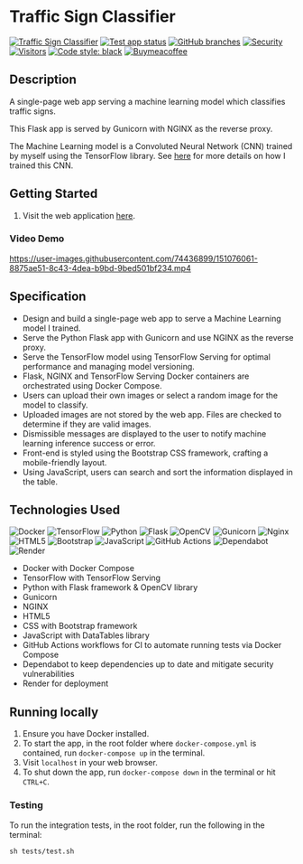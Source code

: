 # Traffic Sign Classifier

[![Traffic Sign Classifier](https://img.shields.io/website-up-down-green-red/https/danieltsiang.github.io.svg)](https://traffic-sign-classifier-dt.onrender.com/)
[![Test app status](https://github.com/DanielTsiang/traffic-sign-classifier/actions/workflows/test-app.yml/badge.svg?branch=non-ssl)](https://github.com/DanielTsiang/traffic-sign-classifier/actions?query=branch%3Anon-ssl)
[![GitHub branches](https://badgen.net/github/branches/DanielTsiang/traffic-sign-classifier?&kill_cache=1)](https://github.com/DanielTsiang/traffic-sign-classifier/branches)
[![Security](https://snyk.io/test/github/DanielTsiang/traffic-sign-classifier/non-ssl/badge.svg?targetFile=services/flask/requirements.txt)](https://snyk.io/test/github/DanielTsiang/traffic-sign-classifier/non-ssl?targetFile=services/flask/requirements.txt)
[![Visitors](https://api.visitorbadge.io/api/visitors?path=https%3A%2F%2Ftraffic-sign-classifier-dt.onrender.com%2F&label=Hits&countColor=%2337d67a&style=flat)](https://visitorbadge.io/status?path=https%3A%2F%2Ftraffic-sign-classifier-dt.onrender.com%2F)
[![Code style: black](https://img.shields.io/badge/code%20style-black-000000.svg)](https://github.com/psf/black)
[![Buymeacoffee](https://img.shields.io/badge/Donate-Buy%20Me%20A%20Coffee-orange.svg?style=flat&logo=buymeacoffee)](https://www.buymeacoffee.com/dantsiang8)

## Description
A single-page web app serving a machine learning model which classifies traffic signs.

This Flask app is served by Gunicorn with NGINX as the reverse proxy.

The Machine Learning model is a Convoluted Neural Network (CNN) trained by myself using the TensorFlow library.
See [here](https://github.com/DanielTsiang/CS50ai/tree/main/project5/traffic) for more details on how I trained this CNN.

## Getting Started
1. Visit the web application [here](https://traffic-sign-classifier-dt.onrender.com/).

### Video Demo
https://user-images.githubusercontent.com/74436899/151076061-8875ae51-8c43-4dea-b9bd-9bed501bf234.mp4

## Specification
* Design and build a single-page web app to serve a Machine Learning model I trained.
* Serve the Python Flask app with Gunicorn and use NGINX as the reverse proxy.
* Serve the TensorFlow model using TensorFlow Serving for optimal performance and managing model versioning.
* Flask, NGINX and TensorFlow Serving Docker containers are orchestrated using Docker Compose.
* Users can upload their own images or select a random image for the model to classify.
* Uploaded images are not stored by the web app. Files are checked to determine if they are valid images.
* Dismissible messages are displayed to the user to notify machine learning inference success or error.
* Front-end is styled using the Bootstrap CSS framework, crafting a mobile-friendly layout.
* Using JavaScript, users can search and sort the information displayed in the table.

## Technologies Used
![Docker](https://img.shields.io/badge/docker-%230db7ed.svg?logo=docker&logoColor=white)
![TensorFlow](https://img.shields.io/badge/TensorFlow-%23FF6F00.svg?logo=TensorFlow&logoColor=white)
![Python](https://img.shields.io/badge/python-3670A0?logo=python&logoColor=ffdd54)
![Flask](https://img.shields.io/badge/flask-%23000.svg?logo=flask&logoColor=white)
![OpenCV](https://img.shields.io/badge/opencv-%23white.svg?logo=opencv&logoColor=white)
![Gunicorn](https://img.shields.io/badge/gunicorn-%298729.svg?logo=gunicorn&logoColor=white)
![Nginx](https://img.shields.io/badge/nginx-%23009639.svg?logo=nginx&logoColor=white)
![HTML5](https://img.shields.io/badge/html5-%23E34F26.svg?logo=html5&logoColor=white)
![Bootstrap](https://img.shields.io/badge/bootstrap-%23563D7C.svg?logo=bootstrap&logoColor=white)
![JavaScript](https://img.shields.io/badge/javascript-%23323330.svg?logo=javascript&logoColor=%23F7DF1E)
![GitHub Actions](https://img.shields.io/badge/github%20actions-%232671E5.svg?logo=githubactions&logoColor=white)
![Dependabot](https://img.shields.io/badge/dependabot-025E8C?logo=dependabot&logoColor=white)
![Render](https://img.shields.io/badge/render-46E3B7.svg?logo=render&logoColor=white)

* Docker with Docker Compose
* TensorFlow with TensorFlow Serving
* Python with Flask framework & OpenCV library
* Gunicorn
* NGINX
* HTML5
* CSS with Bootstrap framework
* JavaScript with DataTables library
* GitHub Actions workflows for CI to automate running tests via Docker Compose
* Dependabot to keep dependencies up to date and mitigate security vulnerabilities
* Render for deployment

## Running locally
1. Ensure you have Docker installed.
2. To start the app, in the root folder where `docker-compose.yml` is contained, run `docker-compose up` in the terminal.
3. Visit `localhost` in your web browser.
4. To shut down the app, run `docker-compose down` in the terminal or hit `CTRL+C`.

### Testing
To run the integration tests, in the root folder, run the following in the terminal:
```shell
sh tests/test.sh
```
